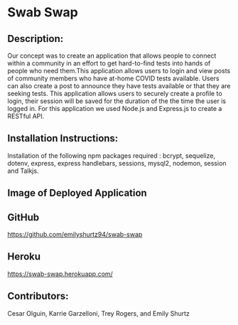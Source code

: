 # Swab Swap
  
## Description:
Our concept was to create an application that allows people to connect within a community in an effort to get hard-to-find tests into hands of people who need them.This application allows users to login and view posts of community members who have at-home COVID tests available. Users can also create a post to announce they have tests available or that they are seeking tests.  This application allows users to securely create a profile to login, their session will be saved for the duration of the the time the user is logged in. For this application we used Node.js and Express.js to create a RESTful API. 

## Installation Instructions:
Installation of the following npm packages required : bcrypt, sequelize, dotenv, express, express handlebars, sessions, mysql2, nodemon, session and Talkjs.
    
## Image of Deployed Application 

  
## GitHub 
https://github.com/emilyshurtz94/swab-swap

## Heroku
https://swab-swap.herokuapp.com/
  
  
## Contributors:
Cesar Olguin, Karrie Garzelloni, Trey Rogers, and Emily Shurtz